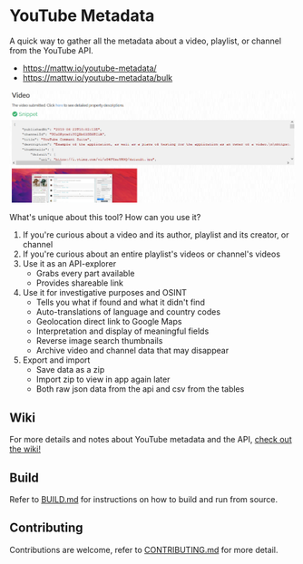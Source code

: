 # YouTube Metadata

A quick way to gather all the metadata about a video, playlist, or channel from the YouTube API.

- https://mattw.io/youtube-metadata/
- https://mattw.io/youtube-metadata/bulk

![img.png](img/readme.png)

What's unique about this tool? How can you use it?

1. If you're curious about a video and its author, playlist and its creator, or channel
2. If you're curious about an entire playlist's videos or channel's videos
3. Use it as an API-explorer
   - Grabs every part available
   - Provides shareable link
4. Use it for investigative purposes and OSINT
   - Tells you what if found and what it didn't find
   - Auto-translations of language and country codes
   - Geolocation direct link to Google Maps
   - Interpretation and display of meaningful fields
   - Reverse image search thumbnails
   - Archive video and channel data that may disappear
5. Export and import
   - Save data as a zip
   - Import zip to view in app again later
   - Both raw json data from the api and csv from the tables

## Wiki

For more details and notes about YouTube metadata and the API, [check out the wiki!](https://github.com/mattwright324/youtube-metadata/wiki)

## Build

Refer to [BUILD.md](https://github.com/mattwright324/youtube-metadata/blob/master/BUILD.md)
for instructions on how to build and run from source.

## Contributing

Contributions are welcome, refer
to [CONTRIBUTING.md](https://github.com/mattwright324/youtube-metadata/blob/master/CONTRIBUTING.md)
for more detail.
